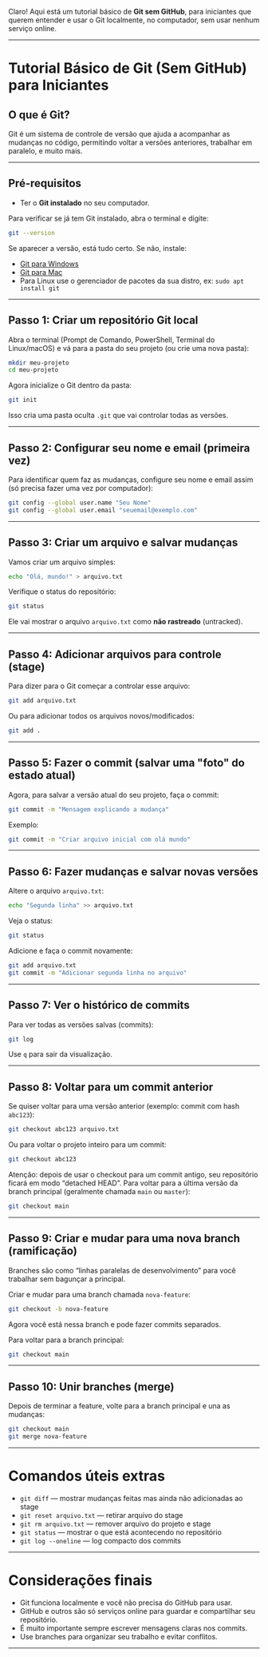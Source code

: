 Claro! Aqui está um tutorial básico de **Git sem GitHub**, para iniciantes que querem entender e usar o Git localmente, no computador, sem usar nenhum serviço online.

---

# Tutorial Básico de Git (Sem GitHub) para Iniciantes

## O que é Git?

Git é um sistema de controle de versão que ajuda a acompanhar as mudanças no código, permitindo voltar a versões anteriores, trabalhar em paralelo, e muito mais.

---

## Pré-requisitos

-   Ter o **Git instalado** no seu computador.

Para verificar se já tem Git instalado, abra o terminal e digite:

```bash
git --version
```

Se aparecer a versão, está tudo certo. Se não, instale:

-   [Git para Windows](https://git-scm.com/download/win)
-   [Git para Mac](https://git-scm.com/download/mac)
-   Para Linux use o gerenciador de pacotes da sua distro, ex: `sudo apt install git`

---

## Passo 1: Criar um repositório Git local

Abra o terminal (Prompt de Comando, PowerShell, Terminal do Linux/macOS) e vá para a pasta do seu projeto (ou crie uma nova pasta):

```bash
mkdir meu-projeto
cd meu-projeto
```

Agora inicialize o Git dentro da pasta:

```bash
git init
```

Isso cria uma pasta oculta `.git` que vai controlar todas as versões.

---

## Passo 2: Configurar seu nome e email (primeira vez)

Para identificar quem faz as mudanças, configure seu nome e email assim (só precisa fazer uma vez por computador):

```bash
git config --global user.name "Seu Nome"
git config --global user.email "seuemail@exemplo.com"
```

---

## Passo 3: Criar um arquivo e salvar mudanças

Vamos criar um arquivo simples:

```bash
echo "Olá, mundo!" > arquivo.txt
```

Verifique o status do repositório:

```bash
git status
```

Ele vai mostrar o arquivo `arquivo.txt` como **não rastreado** (untracked).

---

## Passo 4: Adicionar arquivos para controle (stage)

Para dizer para o Git começar a controlar esse arquivo:

```bash
git add arquivo.txt
```

Ou para adicionar todos os arquivos novos/modificados:

```bash
git add .
```

---

## Passo 5: Fazer o commit (salvar uma "foto" do estado atual)

Agora, para salvar a versão atual do seu projeto, faça o commit:

```bash
git commit -m "Mensagem explicando a mudança"
```

Exemplo:

```bash
git commit -m "Criar arquivo inicial com olá mundo"
```

---

## Passo 6: Fazer mudanças e salvar novas versões

Altere o arquivo `arquivo.txt`:

```bash
echo "Segunda linha" >> arquivo.txt
```

Veja o status:

```bash
git status
```

Adicione e faça o commit novamente:

```bash
git add arquivo.txt
git commit -m "Adicionar segunda linha no arquivo"
```

---

## Passo 7: Ver o histórico de commits

Para ver todas as versões salvas (commits):

```bash
git log
```

Use `q` para sair da visualização.

---

## Passo 8: Voltar para um commit anterior

Se quiser voltar para uma versão anterior (exemplo: commit com hash `abc123`):

```bash
git checkout abc123 arquivo.txt
```

Ou para voltar o projeto inteiro para um commit:

```bash
git checkout abc123
```

Atenção: depois de usar o checkout para um commit antigo, seu repositório ficará em modo “detached HEAD”. Para voltar para a última versão da branch principal (geralmente chamada `main` ou `master`):

```bash
git checkout main
```

---

## Passo 9: Criar e mudar para uma nova branch (ramificação)

Branches são como “linhas paralelas de desenvolvimento” para você trabalhar sem bagunçar a principal.

Criar e mudar para uma branch chamada `nova-feature`:

```bash
git checkout -b nova-feature
```

Agora você está nessa branch e pode fazer commits separados.

Para voltar para a branch principal:

```bash
git checkout main
```

---

## Passo 10: Unir branches (merge)

Depois de terminar a feature, volte para a branch principal e una as mudanças:

```bash
git checkout main
git merge nova-feature
```

---

# Comandos úteis extras

-   `git diff` — mostrar mudanças feitas mas ainda não adicionadas ao stage
-   `git reset arquivo.txt` — retirar arquivo do stage
-   `git rm arquivo.txt` — remover arquivo do projeto e stage
-   `git status` — mostrar o que está acontecendo no repositório
-   `git log --oneline` — log compacto dos commits

---

# Considerações finais

-   Git funciona localmente e você não precisa do GitHub para usar.
-   GitHub e outros são só serviços online para guardar e compartilhar seu repositório.
-   É muito importante sempre escrever mensagens claras nos commits.
-   Use branches para organizar seu trabalho e evitar conflitos.

---
